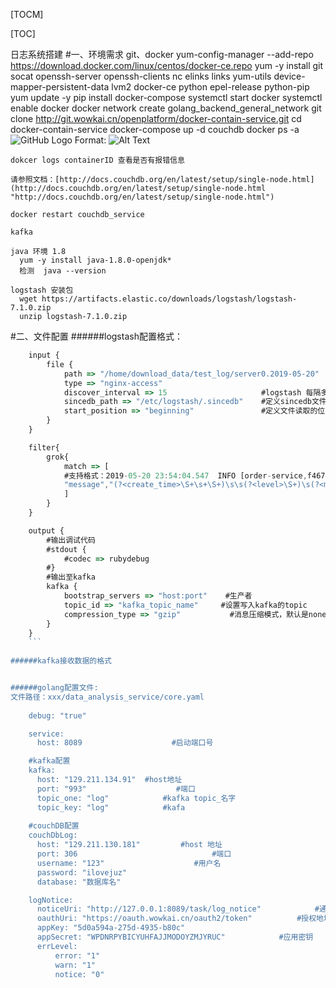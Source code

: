 [TOCM]

[TOC]

日志系统搭建
#一、环境需求
	git、docker
	  yum-config-manager --add-repo https://download.docker.com/linux/centos/docker-ce.repo
	  yum -y install git socat openssh-server openssh-clients nc elinks links yum-utils device-mapper-persistent-data lvm2 docker-ce python epel-release python-pip
	  yum update -y
	  pip install docker-compose
	  systemctl start docker
	  systemctl enable docker
	  docker network create golang_backend_general_network
	  git clone http://git.wowkai.cn/openplatform/docker-contain-service.git
	  cd docker-contain-service
	  docker-compose up -d couchdb
	  docker ps -a
	  ![GitHub Logo](/images/logo.png)
	  Format: ![Alt Text](https://git.wowkai.cn/openplatform/docker-contain-service/blob/master/image/docker_couchdb_start.png)
	
	dokcer logs containerID 查看是否有报错信息
	
	请参照文档：[http://docs.couchdb.org/en/latest/setup/single-node.html](http://docs.couchdb.org/en/latest/setup/single-node.html "http://docs.couchdb.org/en/latest/setup/single-node.html")
	
	docker restart couchdb_service 
	
	kafka
	
	java 环境 1.8
	  yum -y install java-1.8.0-openjdk*
	  检测  java --version
	  
	logstash 安装包 
	  wget https://artifacts.elastic.co/downloads/logstash/logstash-7.1.0.zip
	  unzip logstash-7.1.0.zip
	  
#二、文件配置
######logstash配置格式：
```javascript
	input {
  		file {
    		path => "/home/download_data/test_log/server0.2019-05-20"
    		type => "nginx-access"
    		discover_interval => 15                     #logstash 每隔多久去检查一次被监听的 path 下是否有新文件。默认值是 15 秒。
    		sincedb_path => "/etc/logstash/.sincedb"    #定义sincedb文件的位置
    		start_position => "beginning"               #定义文件读取的位置
  		}
	}

	filter{
  		grok{
    		match => [
			#支持格式：2019-05-20 23:54:04.547  INFO [order-service,f46780230572f523,468e212cde719169,false] 5432 --- [io-10204-exec-8] c.j.m.common.log.SpringRequestLogFilter  : PerfLog_0:{"type":"SPRING_REQ","uri":"/order/list_app","httpMethod":"POST","header":null,"param":"{}","body":"{\"orderStatus\":0,\"orderType\":2,\"userId\":null,\"tenantId\":null,\"pageNum\":1,\"pageSize\":10}"}
			"message","(?<create_time>\S+\s+\S+)\s\s(?<level>\S+)\s(?<msg_id>\S+)\s(?<position>\d+.*\s\:)\s(?<data>.*)"
			]
    	}
	}

	output {
		#输出调试代码
  		#stdout {
    		#codec => rubydebug
  		#}
		#输出至kafka
		kafka {
    		bootstrap_servers => "host:port"    #生产者
    		topic_id => "kafka_topic_name"     #设置写入kafka的topic
    		compression_type => "gzip"           #消息压缩模式，默认是none，可选gzip、snappy。
  		}
	}
	```
	
######kafka接收数据的格式


######golang配置文件:
文件路径：xxx/data_analysis_service/core.yaml
	
	debug: "true"

	service:
  	  host: 8089                    #启动端口号

	#kafka配置
	kafka:
  	  host: "129.211.134.91"  #host地址
  	  port: "993"                    #端口
  	  topic_one: "log"            #kafka topic_名字
  	  topic_key: "log"            #kafa   
	
	#couchDB配置
	couchDbLog:
  	  host: "129.211.130.181"         #host 地址
  	  port: 306                              #端口
  	  username: "123"                    #用户名
  	  password: "ilovejuz"
  	  database: "数据库名"

	logNotice:
  	  noticeUri: "http://127.0.0.1:8089/task/log_notice"			#通知地址
  	  oauthUri: "https://oauth.wowkai.cn/oauth2/token"			#授权地址
  	  appKey: "5d0a594a-275d-4935-b80c"									#应用key
  	  appSecret: "WPDNRPYBICYUHFAJJMODOYZMJYRUC"			#应用密钥
  	  errLevel:															#报错等级配置，格式：等级:"1"  0-不通知 1-通知
    	  error: "1"
    	  warn: "1"
    	  notice: "0"
	
	
